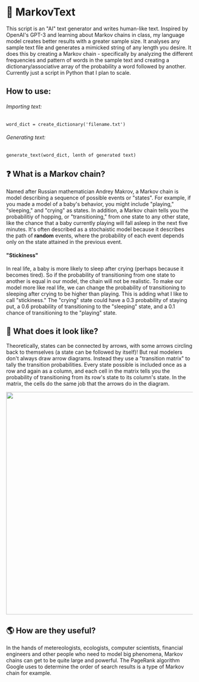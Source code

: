 # 📖 MarkovText

This script is an "AI" text generator and writes human-like text. Inspired by OpenAI's GPT-3 and learning about Markov chains in class, my language model creates better results with a greater sample size. It analyses any sample text file and generates a mimicked string of any length you desire. It does this by creating a Markov chain - specifically by analyzing the different frequencies and pattern of words in the sample text and creating a dictionary/associative array of the probability a word followed by another. Currently just a script in Python that I plan to scale.

## How to use:
###### Importing text:
    word_dict = create_dictionary('filename.txt')
    
###### Generating text:
    generate_text(word_dict, lenth of generated text)

## ❓ What is a Markov chain?
Named after Russian mathematician Andrey Makrov, a Markov chain is model describing a sequence of possible events or "states". For example, if you made a model of a baby's behavior, you might include "playing," "sleeping," and "crying" as states. In addition, a Markov chain tells you the probabilitiy of hopping, or "transitioning," from one state to any other state, like the chance that a baby currently playing will fall asleep in the next five minutes. It's often described as a stochaistic model because it describes the path of **random** events, where the probability of each event depends only on the state attained in the previous event.

#### "Stickiness"
In real life, a baby is more likely to sleep after crying (perhaps because it becomes tired). So if the probability of transitioning from one state to another is equal in our model, the chain will not be realistic. To make our model more like real life, we can change the probability of transitioning to sleeping after crying to be higher than playing. This is adding what I like to call "stickiness." The "crying" state could have a 0.3 probability of staying put, a 0.6 probability of transitioning to the "sleeping" state, and a 0.1 chance of transitioning to the "playing" state.

## 👀 What does it look like? 
Theoretically, states can be connected by arrows, with some arrows circling back to themselves (a state can be followed by itself)! But real modelers don't always draw arrow diagrams. Instead they use a "transition matrix" to tally the transition probabilities. Every state possible is included once as a row and again as a column, and each cell in the matrix tells you the probability of transitioning from its row's state to its column's state. In the matrix, the cells do the same job that the arrows do in the diagram.

<img src="https://miro.medium.com/max/437/1*SUUir-VGHy2OFqbpKxwuJA.png" width="600">

## 🌎 How are they useful?
In the hands of metereologists, ecologists, computer scientists, financial engineers and other people who need to model big phenomena, Markov chains can get to be quite large and powerful. The PageRank algorithm Google uses to determine the order of search results is a type of Markov chain for example.

